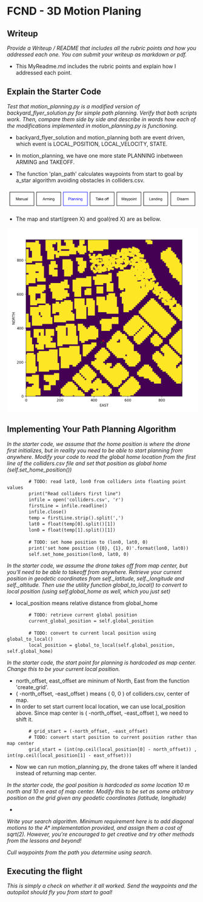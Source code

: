 # FCND - 3D Motion Planing

## Writeup

<p><em>
Provide a Writeup / README that includes all the rubric points and how you addressed each one. You can submit your writeup as markdown or pdf.
</em></p>

- This MyReadme.md includes the rubric points and explain how I addressed each point.


## Explain the Starter Code

<p><em>
Test that motion_planning.py is a modified version of backyard_flyer_solution.py for simple path planning. Verify that both scripts work. Then, compare them side by side and describe in words how each of the modifications implemented in motion_planning.py is functioning.
</em></p>

- backyard_flyer_solution and motion_planning both are event driven, which event is LOCAL_POSITION, LOCAL_VELOCITY, STATE.

- In motion_planning, we have one more state PLANNING inbetween ARMING and TAKEOFF.
- The function 'plan_path' calculates waypoints from start to goal by a_star algorithm avoiding obstacles in colliders.csv.

![state](./report/state.png)

- The map and start(green X) and goal(red X) are as bellow.

![map1](./report/map1.png)

## Implementing Your Path Planning Algorithm

<p><em>
In the starter code, we assume that the home position is where the drone first initializes, but in reality you need to be able to start planning from anywhere. Modify your code to read the global home location from the first line of the colliders.csv file and set that position as global home (self.set_home_position())
</em></p>

~~~
        # TODO: read lat0, lon0 from colliders into floating point values
        print("Read colliders first line")
        infile = open('colliders.csv', 'r')
        firstLine = infile.readline()
        infile.close()
        temp = firstLine.strip().split(',')
        lat0 = float(temp[0].split()[1])
        lon0 = float(temp[1].split()[1])

        # TODO: set home position to (lon0, lat0, 0)
        print('set home position ({0}, {1}, 0)'.format(lon0, lat0))
        self.set_home_position(lon0, lat0, 0)
~~~

<p><em>
In the starter code, we assume the drone takes off from map center, but you'll need to be able to takeoff from anywhere. Retrieve your current position in geodetic coordinates from self._latitude, self._longitude and self._altitude. Then use the utility function global_to_local() to convert to local position (using self.global_home as well, which you just set)
</em></p>

- local_position means relative distance from global_home
~~~
        # TODO: retrieve current global position
        current_global_position = self.global_position

        # TODO: convert to current local position using global_to_local()
        local_position = global_to_local(self.global_position, self.global_home)
~~~

<p><em>
In the starter code, the start point for planning is hardcoded as map center. Change this to be your current local position.
</em></p>

- north_offset, east_offset are mininum of North, East from the function 'create_grid'.
- ( -north_offset, -east_offset ) means ( 0, 0 ) of colliders.csv, center of map.
- In order to set start current local location, we can use local_position above.
Since map center is ( -north_offset, -east_offset ), we need to shift it.

~~~
        # grid_start = (-north_offset, -east_offset)
        # TODO: convert start position to current position rather than map center
        grid_start = (int(np.ceil(local_position[0] - north_offset)) , int(np.ceil(local_position[1] - east_offset)))
~~~

- Now we can run motion_planning.py, the drone takes off where it landed instead of returning map center.


<p><em>
In the starter code, the goal position is hardcoded as some location 10 m north and 10 m east of map center. Modify this to be set as some arbitrary position on the grid given any geodetic coordinates (latitude, longitude)
</em></p>

-

<p><em>
Write your search algorithm. Minimum requirement here is to add diagonal motions to the A* implementation provided, and assign them a cost of sqrt(2). However, you're encouraged to get creative and try other methods from the lessons and beyond!
</em></p>

<p><em>
Cull waypoints from the path you determine using search.
</em></p>

## Executing the flight

<p><em>
This is simply a check on whether it all worked. Send the waypoints and the autopilot should fly you from start to goal!
</em></p>

